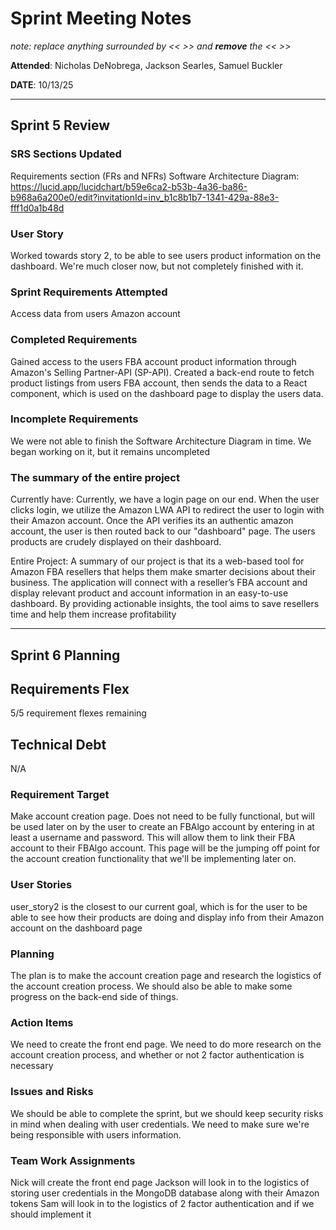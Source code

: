 # Sprint Meeting Notes

*note: replace anything surrounded by << >> and **remove** the << >>*

**Attended**: Nicholas DeNobrega, Jackson Searles, Samuel Buckler

**DATE**: 10/13/25

***

## Sprint 5 Review

### SRS Sections Updated

Requirements section (FRs and NFRs)
Software Architecture Diagram: 
    https://lucid.app/lucidchart/b59e6ca2-b53b-4a36-ba86-b968a6a200e0/edit?invitationId=inv_b1c8b1b7-1341-429a-88e3-fff1d0a1b48d

### User Story

Worked towards story 2, to be able to see users product information on the dashboard. We're much closer now, but not completely finished with it.

### Sprint Requirements Attempted

Access data from users Amazon account

### Completed Requirements

Gained access to the users FBA account product information through Amazon's Selling Partner-API (SP-API). Created a back-end route to fetch product listings from users FBA account, then sends the data to a React component, which is used on the dashboard page to display the users data.

### Incomplete Requirements

We were not able to finish the Software Architecture Diagram in time. We began working on it, but it remains uncompleted

### The summary of the entire project

Currently have:
Currently, we have a login page on our end. When the user clicks login, we utilize the Amazon LWA API to redirect the user to login with their Amazon account. Once the API verifies its an authentic amazon account, the user is then routed back to our "dashboard" page. The users products are crudely displayed on their dashboard. 

Entire Project:
A summary of our project is that its a web-based tool for Amazon FBA resellers that helps them make smarter decisions about their business. The application will connect with a reseller’s FBA account and display relevant product and account information in an easy-to-use dashboard. By providing actionable insights, the tool aims to save resellers time and help them increase profitability

***

## Sprint 6 Planning

## Requirements Flex

5/5 requirement flexes remaining

## Technical Debt

N/A

### Requirement Target

Make account creation page. Does not need to be fully functional, but will be used later on by the user to create an FBAlgo account by entering in at least a username and password. This will allow them to link their FBA account to their FBAlgo account. This page will be the jumping off point for the account creation functionality that we'll be implementing later on.

### User Stories

user_story2 is the closest to our current goal, which is for the user to be able to see how their products are doing and display info from their Amazon account on the dashboard page

### Planning

The plan is to make the account creation page and research the logistics of the account creation process. We should also be able to make some progress on the back-end side of things. 

### Action Items

We need to create the front end page. We need to do more research on the account creation process, and whether or not 2 factor authentication is necessary

### Issues and Risks

We should be able to complete the sprint, but we should keep security risks in mind when dealing with user credentials. We need to make sure we're being responsible with users information.

### Team Work Assignments

Nick will create the front end page
Jackson will look in to the logistics of storing user credentials in the MongoDB database along with their Amazon tokens
Sam will look in to the logistics of 2 factor authentication and if we should implement it